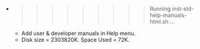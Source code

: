 * >>>>>>>>> Running inst-std-help-manuals-html.sh ...
  * Add user & developer manuals in Help menu.
  * Disk size = 2303820K. Space Used = 72K.
